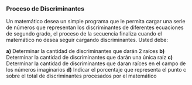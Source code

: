 ### Proceso de Discriminantes

Un matemático desea un simple programa que le permita cargar una serie de números que representan los discriminantes de diferentes ecuaciones de segundo grado, el proceso de la secuencia finaliza cuando el matemático no desea seguir cargando discriminantes. Usted debe:


**a)** Determinar la cantidad de discriminantes que darán 2 raíces
**b)** Determinar la cantidad de discriminantes que darán una única raíz
**c)** Determinar la cantidad de discriminantes que daran raíces en el campo de los números imaginarios
**d)** Indicar el porcentaje que representa el punto c sobre el total de discriminantes procesados por el matemático